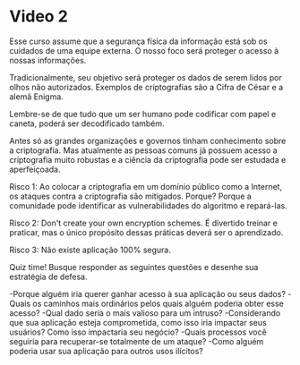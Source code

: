 # Video 2 

Esse curso assume que a segurança física da informação está sob os cuidados de uma equipe externa.
O nosso foco será proteger o acesso à nossas informações.

Tradicionalmente, seu objetivo será proteger os dados de serem lidos por olhos não autorizados.
Exemplos de criptografias são a Cifra de César e a alemã Enigma.

Lembre-se de que tudo que um ser humano pode codificar com papel e caneta, poderá ser decodificado também.

Antes só as grandes organizações e governos tinham conhecimento sobre a criptografia. Mas atualmente as pessoas comuns já possuem acesso a criptografia muito robustas e a ciência da criptografia pode ser estudada e aperfeiçoada. 

Risco 1: Ao colocar a criptografia em um domínio público como a Internet, os ataques contra a criptografia são mitigados. Porque? Porque a comunidade pode identificar as vulnerabilidades do algoritmo e repará-las.

Risco 2: Don't create your own encryption schemes. É divertido treinar e praticar, mas o único propósito dessas práticas deverá ser o aprendizado.

Risco 3: Não existe aplicação 100% segura.

Quiz time! Busque responder as seguintes questões e desenhe sua estratégia de defesa.

-Porque alguém iria querer ganhar acesso à sua aplicação ou seus dados?
-Quais os caminhos mais ordinários pelos quais alguém poderia obter esse acesso?
-Qual dado seria o mais valioso para um intruso?
-Considerando que sua aplicação esteja comprometida, como isso iria impactar seus usuários? Como isso impactaria seu negócio?
-Quais processos você seguiria para recuperar-se totalmente de um ataque?
-Como alguém poderia usar sua aplicação para outros usos ilícitos?
